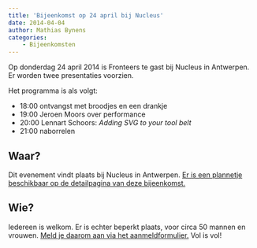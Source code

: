 ```yaml
---
title: 'Bijeenkomst op 24 april bij Nucleus'
date: 2014-04-04
author: Mathias Bynens
categories:
    - Bijeenkomsten
---
```


Op donderdag 24 april 2014 is Fronteers te gast bij Nucleus in Antwerpen. Er worden twee presentaties voorzien.

Het programma is als volgt:

-   18:00 ontvangst met broodjes en een drankje
-   19:00 Jeroen Moors over performance
-   20:00 Lennart Schoors: _Adding SVG to your tool belt_
-   21:00 naborrelen

## Waar?

Dit evenement vindt plaats bij Nucleus in Antwerpen. [Er is een plannetje beschikbaar op de detailpagina van deze bijeenkomst.](/bijeenkomsten/2014/nucleus)

## Wie?

Iedereen is welkom. Er is echter beperkt plaats, voor circa 50 mannen en vrouwen. [Meld je daarom aan via het aanmeldformulier.](/bijeenkomsten/2014/nucleus#formulier-1) Vol is vol!
